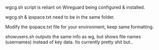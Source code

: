 wgcg.sh script is reliant on Wireguard being configured & installed.

wgcg.sh & ipspace.txt need to be in the same folder.

Modify the ipspace.txt file for your environment, keep same formatting.

showusers.sh outputs the same info as wg, but shows file names (usernames) instead of key data. Its currently pretty shit but..
